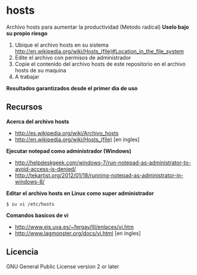 hosts
=====

Archivo hosts para aumentar la productividad (Metodo radical)
**Uselo bajo su propio riesgo**

1. Ubique el archivo hosts en su sistema http://en.wikipedia.org/wiki/Hosts_(file)#Location_in_the_file_system
1. Edite el archivo con permisos de administrador
1. Copie el contenido del archivo hosts de este repositorio en el archivo hosts de su maquina
1. A trabajar

**Resultados garantizados desde el primer dia de uso**

## Recursos

**Acerca del archivo hosts**

* http://es.wikipedia.org/wiki/Archivo_hosts
* http://en.wikipedia.org/wiki/Hosts_(file) [en ingles]

**Ejecutar notepad como administrador (Windows)**

* http://helpdeskgeek.com/windows-7/run-notepad-as-administrator-to-avoid-access-is-denied/
* http://tekartist.org/2012/01/18/running-notepad-as-administrator-in-windows-8/

**Editar el archivo hosts en Linux como super administrador**
```
$ su vi /etc/hosts
```

**Comandos basicos de vi**

* http://www.eis.uva.es/~fergay/III/enlaces/vi.htm
* http://www.lagmonster.org/docs/vi.html [en ingles]

## Licencia
GNU General Public License version 2 or later
